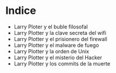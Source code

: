 
# Indice

* Larry Ploter y el buble filosofal
* Larry Plotter y la clave secreta del wifi
* Larry Plotter y el prisionero del firewall
* Larry Plotter y el malware de fuego
* Larry Plotter y la orden de Unix
* Larry Plotter y el misterio del Hacker
* Larry Plotter y los commits de la muerte
